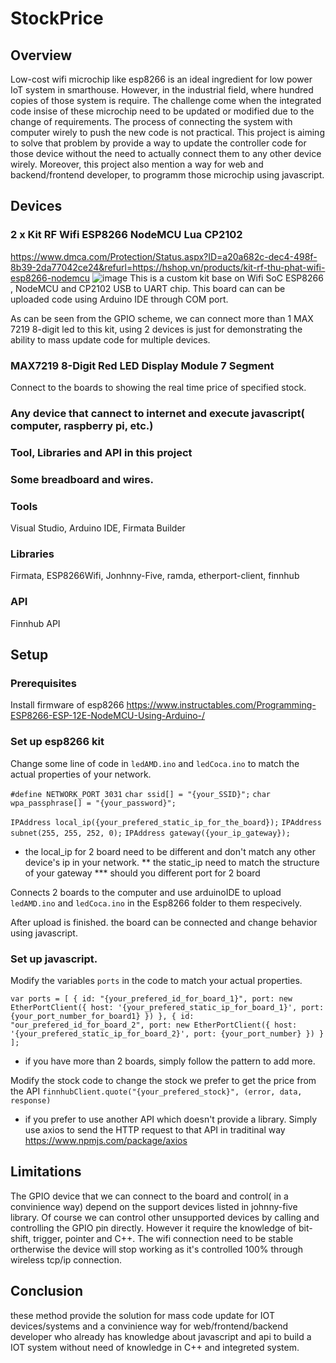 # StockPrice

## Overview
Low-cost wifi microchip like esp8266 is an ideal ingredient for low power IoT system in smarthouse. However, in the industrial field, where hundred copies of those
system is require. The challenge come when the integrated code insise of these microchip need to be updated or modified due to the change of requirements. The process of
connecting the system with computer wirely to push the new code is not practical. This project is aiming to solve that problem by provide a way to update the controller
code for those device without the need to actually connect them to any other device wirely. Moreover, this project also mention a way for web and backend/frontend developer,
to programm those microchip using javascript.

## Devices
### 2 x Kit RF Wifi ESP8266 NodeMCU Lua CP2102
https://www.dmca.com/Protection/Status.aspx?ID=a20a682c-dec4-498f-8b39-2da77042ce24&refurl=https://hshop.vn/products/kit-rf-thu-phat-wifi-esp8266-nodemcu
![image](https://user-images.githubusercontent.com/90603689/169732840-971f0482-fe4b-4c19-9b2b-7ca5015c1e4a.png)
This is a custom kit base on Wifi SoC ESP8266 , NodeMCU and CP2102 USB to UART chip. This board can can be uploaded code using Arduino IDE through COM port.

As can be seen from the GPIO scheme, we can connect more than 1 MAX 7219 8-digit led to this kit, using 2 devices is just for demonstrating the ability to mass update
code for multiple devices.
### MAX7219 8-Digit Red LED Display Module 7 Segment
Connect to the boards to showing the real time price of specified stock.

### Any device that cannect to internet and execute javascript( computer, raspberry pi, etc.)
 
### Tool, Libraries and API in this project

### Some breadboard and wires.

### Tools
Visual Studio,
Arduino IDE,
Firmata Builder
### Libraries
Firmata,
ESP8266Wifi,
Jonhnny-Five,
ramda,
etherport-client,
finnhub

### API
Finnhub API 

## Setup
### Prerequisites
Install firmware of esp8266 https://www.instructables.com/Programming-ESP8266-ESP-12E-NodeMCU-Using-Arduino-/
### Set up esp8266 kit
Change some line of code in `ledAMD.ino` and `ledCoca.ino` to match the actual properties of your network.

`#define NETWORK_PORT 3031`
`char ssid[] = "{your_SSID}";`
`char wpa_passphrase[] = "{your_password}";`

`IPAddress local_ip({your_prefered_static_ip_for_the_board});`
`IPAddress subnet(255, 255, 252, 0);`
`IPAddress gateway({your_ip_gateway});`

* the local_ip for 2 board need to be different and don't match any other device's ip in your network.
** the static_ip need to match the structure of your gateway
*** should you different port for 2 board




Connects 2 boards to the computer and use arduinoIDE to upload `ledAMD.ino` and `ledCoca.ino` in the Esp8266 folder to them respecively.

After upload is finished. the board can be connected and change behavior using javascript.

### Set up javascript.
Modify the variables `ports` in the code to match your actual properties.


`var ports = [
    {
        id: "{your_prefered_id_for_board_1}",
        port: new EtherPortClient({
            host: '{your_prefered_static_ip_for_board_1}',
            port: {your_port_number_for_board1}
        })
    },
    {
        id: "our_prefered_id_for_board_2",
        port: new EtherPortClient({
            host: '{your_prefered_static_ip_for_board_2}',
            port: {your_port_number}
        })
    }
];`
* if you have more than 2 boards, simply follow the pattern to add more.

Modify the stock code to change the stock we prefer to get the price from the API
`finnhubClient.quote("{your_prefered_stock}", (error, data, response)`

* if you prefer to use another API which doesn't provide a library. Simply use axios to send the
HTTP request to that API in traditinal way https://www.npmjs.com/package/axios 

## Limitations
The GPIO device that we can connect to the board and control( in a convinience way) depend
on the support devices listed in johnny-five library. Of course we can control other unsupported devices
by calling and controlling the GPIO pin directly. However it require the knowledge of bit-shift,
trigger, pointer and C++.
The wifi connection need to be stable ortherwise the device will stop working as it's controlled
100% through wireless tcp/ip connection.

## Conclusion

these method provide the solution for mass code update for IOT devices/systems and a convinience
way for web/frontend/backend developer who already has knowledge about javascript and api to
build a IOT system without need of knowledge in C++ and integreted system.





